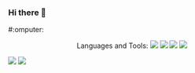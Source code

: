 ### Hi there 👋

#:omputer:
<!--
<img src="https://img.shields.io/badge/{내용}-{배경 색깔}?style={스타일}&logo={로고이름}&logoColor={로고 색깔}"/>
<img src="https://img.shields.io/badge/Scss-green?style=flat&logo=Sass&logoColor=CC6699"/>

-->


<p align="center">
Languages and Tools:
<!-- C badge --><img src="https://img.shields.io/badge/C-00599C??style=flat-square&logo=C%2B%2B&logoColor=white"/></a>
<!-- C ++ badge --><img src="https://img.shields.io/badge/C++-00599C??style=flat-square&logo=C%2B%2B&logoColor=white"/>

<img src="https://img.shields.io/static/v1?label=TEST&message=TEST2&color=CC0000"/>
<img src="https://img.shields.io/static/v1?label=TEST&message=TEST2&color=CCCC00"/></p>


<img src="https://img.shields.io/static/v1?label=TEST&message=TEST2&color=CCCC00"/>

<img src="https://img.shields.io/static/v1?label=TEST&message=TEST2&color=CCCC00"/>


